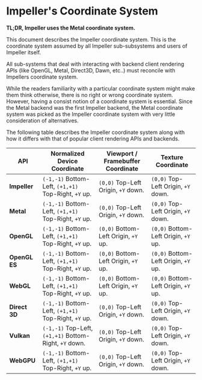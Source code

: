 # Impeller's Coordinate System

**TL;DR, Impeller uses the Metal coordinate system.**

This document describes the Impeller coordinate system. This is the coordinate
system assumed by all Impeller sub-subsystems and users of Impeller itself.

All sub-systems that deal with interacting with backend client rendering APIs
(like OpenGL, Metal, Direct3D, Dawn, etc..) must reconcile with Impellers
coordinate system.

While the readers familiarity with a particular coordinate system might make
them think otherwise, there is no right or wrong coordinate system. However,
having a consist notion of a coordinate system is essential. Since the Metal
backend was the first Impeller backend, the Metal coordinate system was picked
as the Impeller coordinate system with very little consideration of
alternatives.

The following table describes the Impeller coordinate system along with how it
differs with that of popular client rendering APIs and backends.

| API           | Normalized Device Coordinate                          | Viewport / Framebuffer Coordinate     | Texture Coordinate                   |
|---------------|-------------------------------------------------------|---------------------------------------|--------------------------------------|
| **Impeller**  | `(-1,-1)` Bottom-Left, `(+1,+1)` Top-Right, `+Y` up.  | `(0,0)` Top-Left Origin, `+Y` down.   | `(0,0)` Top-Left Origin, `+Y` down.  |
| **Metal**     | `(-1,-1)` Bottom-Left, `(+1,+1)` Top-Right, `+Y` up.  | `(0,0)` Top-Left Origin, `+Y` down.   | `(0,0)` Top-Left Origin, `+Y` down.  |
| **OpenGL**    | `(-1,-1)` Bottom-Left, `(+1,+1)` Top-Right, `+Y` up.  | `(0,0)` Bottom-Left Origin, `+Y` up.  | `(0,0)` Bottom-Left Origin, `+Y` up. |
| **OpenGL ES** | `(-1,-1)` Bottom-Left, `(+1,+1)` Top-Right, `+Y` up.  | `(0,0)` Bottom-Left Origin, `+Y` up.  | `(0,0)` Bottom-Left Origin, `+Y` up. |
| **WebGL**     | `(-1,-1)` Bottom-Left, `(+1,+1)` Top-Right, `+Y` up.  | `(0,0)` Bottom-Left Origin, `+Y` up.  | `(0,0)` Bottom-Left Origin, `+Y` up. |
| **Direct 3D** | `(-1,-1)` Bottom-Left, `(+1,+1)` Top-Right, `+Y` up.  | `(0,0)` Top-Left Origin, `+Y` down.   | `(0,0)` Top-Left Origin, `+Y` down.  |
| **Vulkan**    | `(-1,-1)` Top-Left, `(+1,+1)` Bottom-Right, `+Y` down.| `(0,0)` Top-Left Origin, `+Y` down.   | `(0,0)` Top-Left Origin, `+Y` down.  |
| **WebGPU**    | `(-1,-1)` Bottom-Left, `(+1,+1)` Top-Right, `+Y` up.  | `(0,0)` Top-Left Origin, `+Y` down.   | `(0,0)` Top-Left Origin, `+Y` down.  |
